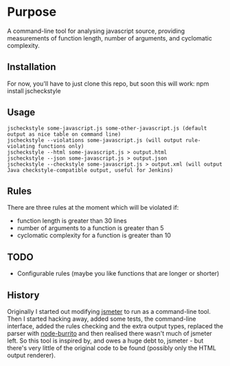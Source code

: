 # Purpose
A command-line tool for analysing javascript source, providing measurements of function length, number of arguments, and cyclomatic complexity.

## Installation
For now, you'll have to just clone this repo, but soon this will work:
   npm install jscheckstyle

## Usage
    jscheckstyle some-javascript.js some-other-javascript.js (default output as nice table on command line)
    jscheckstyle --violations some-javascript.js (will output rule-violating functions only)
    jscheckstyle --html some-javascript.js > output.html
    jscheckstyle --json some-javascript.js > output.json
    jscheckstyle --checkstyle some-javascript.js > output.xml (will output Java checkstyle-compatible output, useful for Jenkins)

## Rules
There are three rules at the moment which will be violated if:
* function length is greater than 30 lines
* number of arguments to a function is greater than 5
* cyclomatic complexity for a function is greater than 10
## TODO
* Configurable rules (maybe you like functions that are longer or shorter)

## History
Originally I started out modifying [jsmeter](http://jsmeter.info) to run as a command-line tool. Then I started hacking away, added some tests, the command-line interface, added the rules checking and the extra output types, replaced the parser with [node-burrito](https://github.com/substack/node-burrito) and then realised there wasn't much of jsmeter left. So this tool is inspired by, and owes a huge debt to, jsmeter - but there's very little of the original code to be found (possibly only the HTML output renderer).
